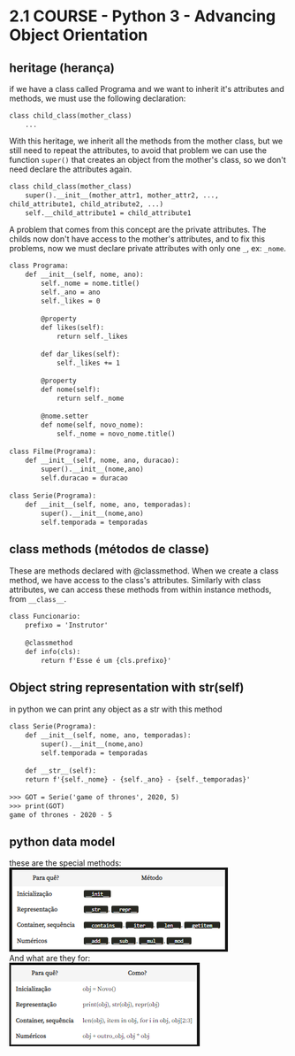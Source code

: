 # 2.1 COURSE - Python 3 - Advancing Object Orientation

## heritage (herança)
if we have a class called Programa and we want to inherit it's attributes and methods, we must use the following declaration:
```
class child_class(mother_class)
    ...
```
With this heritage, we inherit all the methods from the mother class, but we still need to repeat the attributes, to avoid that problem we can use the function ```super()``` that creates an object from the mother's class, so we don't need declare the attributes again.
```
class child_class(mother_class)
    super().__init__(mother_attr1, mother_attr2, ..., child_attribute1, child_atribute2, ...)
    self.__child_attribute1 = child_attribute1
```
A problem that comes from this concept are the private attributes. The childs now don't have access to the mother's attributes, and to fix this problems, now we must declare private attributes with only one ```_```, ex: ```_nome```.
```
class Programa:
    def __init__(self, nome, ano):
        self._nome = nome.title()
        self._ano = ano
        self._likes = 0

        @property
        def likes(self):
            return self._likes

        def dar_likes(self):
            self._likes += 1

        @property
        def nome(self):
            return self._nome

        @nome.setter
        def nome(self, novo_nome):
            self._nome = novo_nome.title()

class Filme(Programa):
    def __init__(self, nome, ano, duracao):
        super().__init__(nome,ano)
        self.duracao = duracao

class Serie(Programa):
    def __init__(self, nome, ano, temporadas):
        super().__init__(nome,ano)
        self.temporada = temporadas
```

## class methods (métodos de classe)
These are methods declared with @classmethod. When we create a class method, we have access to the class's attributes. Similarly with class attributes, we can access these methods from within instance methods, from ```__class__```.
```
class Funcionario:
    prefixo = 'Instrutor'

    @classmethod
    def info(cls):
        return f'Esse é um {cls.prefixo}'
```

## Object string representation with __str__(self)
in python we can print any object as a str with this method
```
class Serie(Programa):
    def __init__(self, nome, ano, temporadas):
        super().__init__(nome,ano)
        self.temporada = temporadas

    def __str__(self):
    return f'{self._nome} - {self._ano} - {self._temporadas}'

>>> GOT = Serie('game of thrones', 2020, 5)
>>> print(GOT)
game of thrones - 2020 - 5
```

## python data model
these are the special methods:
<br/>
<img src="./python_data_model.png">
<br/>
And what are they for:
<br/>
<img src="./python_data_model_2.png">